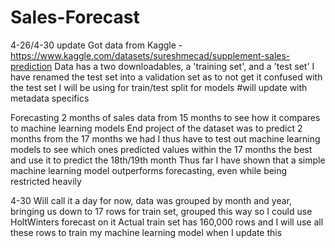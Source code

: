 # Sales-Forecast
4-26/4-30 update
Got data from Kaggle - https://www.kaggle.com/datasets/sureshmecad/supplement-sales-prediction
Data has a two downloadables, a 'training set', and a 'test set'
I have renamed the test set into a validation set as to not get it confused with the test set I will be using for train/test split for models
#will update with metadata specifics

Forecasting 2 months of sales data from 15 months to see how it compares to machine learning models
End project of the dataset was to predict 2 months from the 17 months we had
I thus have to test out machine learning models to see which ones predicted values within the 17 months the best and use it to predict the 18th/19th month
Thus far I have shown that a simple machine learning model outperforms forecasting, even while being restricted heavily

4-30
Will call it a day for now, data was grouped by month and year, bringing us down to 17 rows for train set, grouped this way so I could use HoltWinters forecast on it
Actual train set has 160,000 rows and I will use all these rows to train my machine learning model when I update this
